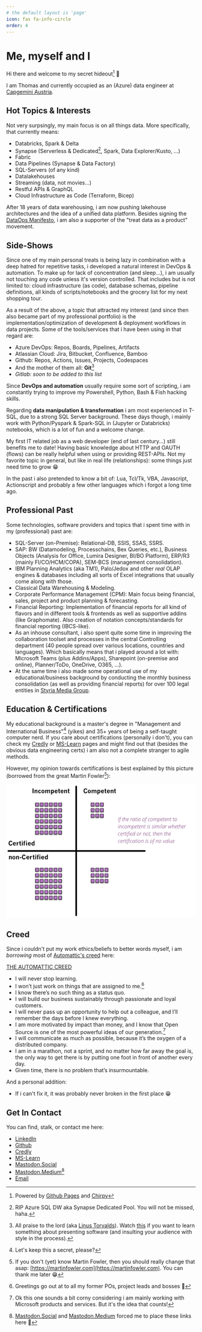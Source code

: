 ```yaml
---
# the default layout is 'page'
icon: fas fa-info-circle
order: 4
---
```


# Me, myself and I

Hi there and welcome to my secret hideout[^blog] :wave:

I am Thomas and currently occupied as an (Azure) data engineer at [Capgemini Austria](https://www.capgemini.com/at-de/).

## Hot Topics & Interests

Not very surpsingly, my main focus is on all things data. More specifically, that currently means:

- Databricks, Spark & Delta
- Synapse (Serverless & Dedicated[^dedic], Spark, Data Explorer/Kusto, ...)
- Fabric
- Data Pipelines (Synapse & Data Factory)
- SQL-Servers (of any kind)
- Datalakehouses
- Streaming (data, not movies...)
- Restful APIs & GraphQL
- Cloud Infrastructure as Code (Terraform, Bicep)

After 18 years of data warehousing, i am now pushing lakehouse architectures and the idea of a unified data platform. Besides signing the [DataOps Manifesto](https://dataopsmanifesto.org/), i am also a supporter of the "treat data as a product" movement.

## Side-Shows

Since one of my main personal treats is being lazy in combination with a deep hatred for repetitive tasks, i developed a natural interest in DevOps & automation. To make up for lack of concentration (and sleep...), i am usually not touching any code unless it's version controlled. That includes but is not limited to: cloud infrastructure (as code), database schemas, pipeline definitions, all kinds of scripts/notebooks and the grocery list for my next shopping tour.

As a result of the above, a topic that attracted my interest (and since then also became part of my professional portfolio) is the implementation/optimization of development & deployment workflows in data projects. Some of the tools/services that i have been using in that regard are:

- Azure DevOps: Repos, Boards, Pipelines, Artifacts
- Atlassian Cloud: Jira, Bitbucket, Confluence, Bamboo
- Github: Repos, Actions, Issues, Projects, Codespaces
- And the mother of them all: __Git__[^git]
- _Gitlab: soon to be added to this list_

Since __DevOps and automation__ usually require some sort of scripting, i am constantly trying to improve my Powershell, Python, Bash & Fish hacking skills.

Regarding __data manipulation & transformation__ i am most experienced in T-SQL, due to a strong SQL Server background. These days though, i mainly work with Python/Pyspark & Spark-SQL in (Jupyter or Databricks) notebooks, which is a lot of fun and a welcome change.

My first IT related job as a web developer (end of last century...) still benefits me to date! Having basic knowledge about HTTP and OAUTH (flows) can be really helpful when using or providing REST-APIs. Not my favorite topic in general, but like in real life (relationships): some things just need time to grow :grin:

In the past i also pretended to know a bit of: Lua, Tcl/Tk, VBA, Javascript, Actionscript and probably a few other languages which i forgot a long time ago.

## Professional Past

Some technologies, software providers and topics that i spent time with in my (professional) past are:

- SQL-Server (on-Premise): Relational-DB, SSIS, SSAS, SSRS.
- SAP: BW (Datamodeling, Processchains, Bex Queries, etc.), Business Objects (Analysis for Office, Lumira Designer, BI/BO Platform), ERP/R3 (mainly FI/CO/HCM/COPA), SEM-BCS (management consolidation).
- IBM Planning Analytics (aka TM1), Palo/Jedox and other _real_ OLAP engines & databases including all sorts of Excel integrations that usually come along with those.
- Classical Data Warehousing & Modeling.
- Corporate Performance Management (CPM): Main focus being financial, sales, project and product planning & forecasting.
- Financial Reporting: Implementation of financial reports for all kind of flavors and in different tools & frontends as well as supportive addins (like Graphomate). Also creation of notation concepts/standards for financial reporting (IBCS-like).
- As an inhouse consultant, i also spent quite some time in improving the collaboration toolset and processes in the central Controlling department (40 people spread over various locations, countries and languages). Which basically means that i played around a lot with: Microsoft Teams (plus Addins/Apps), Sharepoint (on-premise and online), Planner/ToDo, OneDrive, O365, ...).
- At the same time i also made some operational use of my educational/business background by conducting the monthly business consolidation (as well as providing financial reports) for over 100 legal entities in [Styria Media Group](https://www.styria.com).

## Education & Certifications

My educational background is a master's degree in "Management and International Business"[^mib] (yikes) and 35+ years of being a self-taught computer nerd. If you care about certifications (personally i don't), you can check my [Credly](https://www.credly.com/users/ttotter) or [MS-Learn](https://learn.microsoft.com/en-us/users/thomastotter-5644/) pages and might find out that (besides the obvious data engineering certs) i am also not a complete stranger to agile methods.

However, my opinion towards certifications is best explained by this picture (borrowed from the great Martin Fowler[^mf]):
<br/>

![certification matrix](/assets/img/certifications.png)

## Creed

Since i couldn't put my work ethics/beliefs to better words myself, i am _borrowing_ most of [Automattic's creed](https://automattic.com) here:

[THE AUTOMATTIC CREED](https://automattic.com/creed/)

- I will never stop learning.
- I won’t just work on things that are assigned to me.[^assig]
- I know there’s no such thing as a status quo.
- I will build our business sustainably through passionate and loyal customers.
- I will never pass up an opportunity to help out a colleague, and I’ll remember the days before I knew everything.
- I am more motivated by impact than money, and I know that Open Source is one of the most powerful ideas of our generation.[^corny]
- I will communicate as much as possible, because it’s the oxygen of a distributed company.
- I am in a marathon, not a sprint, and no matter how far away the goal is, the only way to get there is by putting one foot in front of another every day.
- Given time, there is no problem that’s insurmountable.

And a personal addition:

- If i can't fix it, it was probably never broken in the first place :grin:

## Get In Contact

You can find, stalk, or contact me here:

- [LinkedIn](https://www.linkedin.com/in/thomas-totter/)
- [Github](https://github.com/brain246)
- [Credly](https://www.credly.com/users/ttotter)
- [MS-Learn](https://learn.microsoft.com/en-us/users/thomastotter-5644/)
- [Mastodon.Social](https://mastodon.social/@brain246)
- [Mastodon.Medium](https://mastodon.social/@brain246)[^mast]
- [Email](mailto:thomas@totter.pw)

[^blog]: Powered by [Github Pages](https://pages.github.com/) and [Chirpy](https://github.com/cotes2020/jekyll-theme-chirpy)

[^dedic]: RIP Azure SQL DW aka Synapse Dedicated Pool. You will not be missed, haha.

[^git]: All praise to the lord (aka [Linus Torvalds](https://github.com/torvalds)). Watch [this](https://youtu.be/4XpnKHJAok8) if you want to learn something about presenting software (and insulting your audience with style in the process).

[^mib]: Let's keep this a secret, please?

[^mf]: If you don't (yet) know Martin Fowler, then you should really change that asap: [https://martinfowler.com](https://martinfowler.com). You can thank me later :grin:

[^assig]: Greetings go out at to all my former POs, project leads and bosses :wave:

[^corny]: Ok this one sounds a bit corny considering i am mainly working with Microsoft products and services. But it's the idea that counts!

[^mast]: <a rel="me" href="https://mastodon.social/@brain246">Mastodon.Social</a> and <a rel="me" href="https://me.dm/@brain246">Mastodon.Medium</a> forced me to place these links here :imp:
